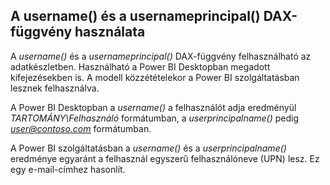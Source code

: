 ## <a name="using-the-username-or-userprincipalname-dax-function"></a>A username() és a usernameprincipal() DAX-függvény használata
A *username()* és a *usernameprincipal()* DAX-függvény felhasználható az adatkészletben. Használható a Power BI Desktopban megadott kifejezésekben is. A modell közzétételekor a Power BI szolgáltatásban lesznek felhasználva.

A Power BI Desktopban a *username()* a felhasználót adja eredményül *TARTOMÁNY\Felhasználó* formátumban, a *userprincipalname()* pedig *user@contoso.com* formátumban.

A Power BI szolgáltatásban a *username()* és a *userprincipalname()* eredménye egyaránt a felhasznál egyszerű felhasználóneve (UPN) lesz. Ez egy e-mail-címhez hasonlít.

